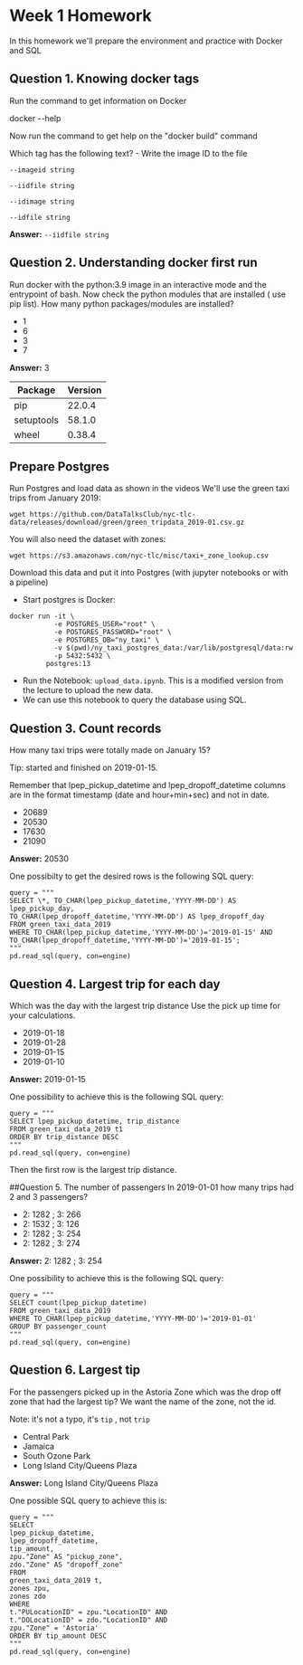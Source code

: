 # Week 1 Homework

In this homework we'll prepare the environment and practice with Docker and SQL

## Question 1. Knowing docker tags

Run the command to get information on Docker

docker --help

Now run the command to get help on the "docker build" command

Which tag has the following text? - Write the image ID to the file

```--imageid string```

```--iidfile string```

```--idimage string```

```--idfile string```

**Answer:** ```--iidfile string```

## Question 2. Understanding docker first run

Run docker with the python:3.9 image in an interactive mode and the entrypoint of bash. Now check the python modules that are installed ( use pip list). How many python packages/modules are installed?

* 1
* 6
* 3
* 7

**Answer:** 3

|Package | Version|
|--------|--------|
|pip|        22.0.4|
|setuptools| 58.1.0|
|wheel|      0.38.4|

## Prepare Postgres

Run Postgres and load data as shown in the videos We'll use the green taxi trips from January 2019:

```wget https://github.com/DataTalksClub/nyc-tlc-data/releases/download/green/green_tripdata_2019-01.csv.gz```

You will also need the dataset with zones:

```wget https://s3.amazonaws.com/nyc-tlc/misc/taxi+_zone_lookup.csv```

Download this data and put it into Postgres (with jupyter notebooks or with a pipeline)

* Start postgres is Docker:
```
docker run -it \
           -e POSTGRES_USER="root" \
           -e POSTGRES_PASSWORD="root" \
           -e POSTGRES_DB="ny_taxi" \ 
           -v $(pwd)/ny_taxi_postgres_data:/var/lib/postgresql/data:rw 
           -p 5432:5432 \
         postgres:13
```
* Run the Notebook: ```upload_data.ipynb```. This is a modified version from the lecture to upload the new data.
* We can use this notebook to query the database using SQL.

## Question 3. Count records
How many taxi trips were totally made on January 15?

Tip: started and finished on 2019-01-15.

Remember that lpep_pickup_datetime and lpep_dropoff_datetime columns are in the format timestamp (date and hour+min+sec) and not in date.

* 20689
* 20530
* 17630
* 21090

**Answer:** 20530

One possibilty to get the desired rows is the following SQL query:

```
query = """
SELECT \*, TO_CHAR(lpep_pickup_datetime,'YYYY-MM-DD') AS lpep_pickup_day, 
TO_CHAR(lpep_dropoff_datetime,'YYYY-MM-DD') AS lpep_dropoff_day
FROM green_taxi_data_2019
WHERE TO_CHAR(lpep_pickup_datetime,'YYYY-MM-DD')='2019-01-15' AND TO_CHAR(lpep_dropoff_datetime,'YYYY-MM-DD')='2019-01-15';
"""
pd.read_sql(query, con=engine)
```

## Question 4. Largest trip for each day
Which was the day with the largest trip distance Use the pick up time for your calculations.

* 2019-01-18
* 2019-01-28
* 2019-01-15
* 2019-01-10

**Answer:** 2019-01-15

One possibility to achieve this is the following SQL query:

```
query = """
SELECT lpep_pickup_datetime, trip_distance
FROM green_taxi_data_2019 t1
ORDER BY trip_distance DESC
"""
pd.read_sql(query, con=engine)
```

Then the first row is the largest trip distance. 

##Question 5. The number of passengers
In 2019-01-01 how many trips had 2 and 3 passengers?

* 2: 1282 ; 3: 266
* 2: 1532 ; 3: 126
* 2: 1282 ; 3: 254
* 2: 1282 ; 3: 274

**Answer:** 2: 1282 ; 3: 254

One possibility to achieve this is the following SQL query:

```
query = """
SELECT count(lpep_pickup_datetime)
FROM green_taxi_data_2019 
WHERE TO_CHAR(lpep_pickup_datetime,'YYYY-MM-DD')='2019-01-01'
GROUP BY passenger_count
"""
pd.read_sql(query, con=engine)
```

## Question 6. Largest tip
For the passengers picked up in the Astoria Zone which was the drop off zone that had the largest tip? We want the name of the zone, not the id.

Note: it's not a typo, it's ```tip``` , not ```trip```

* Central Park
* Jamaica
* South Ozone Park
* Long Island City/Queens Plaza

**Answer:** Long Island City/Queens Plaza

One possible SQL query to achieve this is:

```
query = """
SELECT 
lpep_pickup_datetime,
lpep_dropoff_datetime,
tip_amount,
zpu."Zone" AS "pickup_zone",
zdo."Zone" AS "dropoff_zone"
FROM 
green_taxi_data_2019 t,
zones zpu,
zones zdo
WHERE
t."PULocationID" = zpu."LocationID" AND
t."DOLocationID" = zdo."LocationID" AND
zpu."Zone" = 'Astoria'
ORDER BY tip_amount DESC
"""
pd.read_sql(query, con=engine)
```
